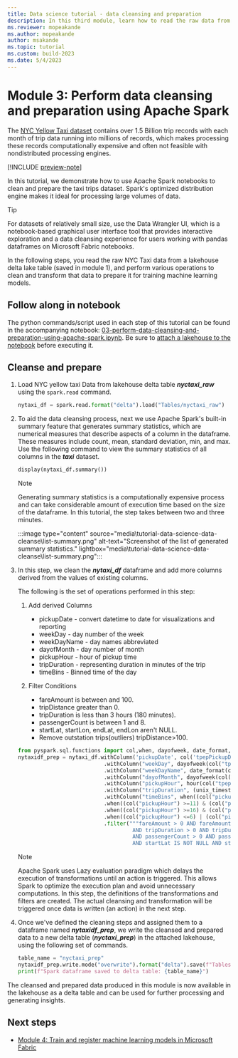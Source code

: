 ```yaml
---
title: Data science tutorial - data cleansing and preparation
description: In this third module, learn how to read the raw data from a lakehouse table, and clean and transform that data to be ready for training machine learning models.
ms.reviewer: mopeakande
ms.author: mopeakande
author: msakande
ms.topic: tutorial
ms.custom: build-2023
ms.date: 5/4/2023
---
```


# Module 3: Perform data cleansing and preparation using Apache Spark

The [NYC Yellow Taxi dataset](/azure/open-datasets/dataset-taxi-yellow?tabs=pyspark) contains over 1.5 Billion trip records with each month of trip data running into millions of records, which makes processing these records computationally expensive and often not feasible with nondistributed processing engines.

[!INCLUDE [preview-note](../includes/preview-note.md)]

In this tutorial, we demonstrate how to use Apache Spark notebooks to clean and prepare the taxi trips dataset. Spark's optimized distribution engine makes it ideal for processing large volumes of data.

> [!TIP]
> For datasets of relatively small size, use the Data Wrangler UI, which is a notebook-based graphical user interface tool that provides interactive exploration and a data cleansing experience for users working with pandas dataframes on Microsoft Fabric notebooks.

In the following steps, you read the raw NYC Taxi data from a lakehouse delta lake table (saved in module 1), and perform various operations to clean and transform that data to prepare it for training machine learning models.

## Follow along in notebook

The python commands/script used in each step of this tutorial can be found in the accompanying notebook: [03-perform-data-cleansing-and-preparation-using-apache-spark.ipynb](https://github.com/microsoft/fabric-samples/blob/main/docs-samples/data-science/data-science-tutorial/03-perform-data-cleansing-and-preparation-using-apache-spark.ipynb). Be sure to [attach a lakehouse to the notebook](tutorial-data-science-prepare-system.md#attach-a-lakehouse-to-the-notebooks) before executing it.

## Cleanse and prepare

1. Load NYC yellow taxi Data from lakehouse delta table ***nyctaxi_raw*** using the `spark.read` command.

   ```python
   nytaxi_df = spark.read.format("delta").load("Tables/nyctaxi_raw")
   ```

1. To aid the data cleansing process, next we use Apache Spark's built-in summary feature that generates summary statistics, which are numerical measures that describe aspects of a column in the dataframe. These measures include count, mean, standard deviation, min, and max. Use the following command to view the summary statistics of all columns in the ***taxi*** dataset.

   ```python
   display(nytaxi_df.summary())
   ```

   > [!NOTE]
   > Generating summary statistics is a computationally expensive process and can take considerable amount of execution time based on the size of the dataframe. In this tutorial, the step takes between two and three minutes.

   :::image type="content" source="media\tutorial-data-science-data-cleanse\list-summary.png" alt-text="Screenshot of the list of generated summary statistics." lightbox="media\tutorial-data-science-data-cleanse\list-summary.png":::

1. In this step, we clean the ***nytaxi_df*** dataframe and add more columns derived from the values of existing columns.

   The following is the set of operations performed in this step:

   1. Add derived Columns
      - pickupDate - convert datetime to date for visualizations and reporting
      - weekDay - day number of the week
      - weekDayName - day names abbreviated
      - dayofMonth - day number of month
      - pickupHour - hour of pickup time
      - tripDuration - representing duration in minutes of the trip
      - timeBins - Binned time of the day

   1. Filter Conditions
      - fareAmount is between and 100.
      - tripDistance greater than 0.
      - tripDuration is less than 3 hours (180 minutes).
      - passengerCount is between 1 and 8.
      - startLat, startLon, endLat, endLon aren't NULL.
      - Remove outstation trips(outliers) tripDistance>100.

   ```python
   from pyspark.sql.functions import col,when, dayofweek, date_format, hour,unix_timestamp, round, dayofmonth, lit
   nytaxidf_prep = nytaxi_df.withColumn('pickupDate', col('tpepPickupDateTime').cast('date'))\
                              .withColumn("weekDay", dayofweek(col("tpepPickupDateTime")))\
                              .withColumn("weekDayName", date_format(col("tpepPickupDateTime"), "EEEE"))\
                              .withColumn("dayofMonth", dayofweek(col("tpepPickupDateTime")))\
                              .withColumn("pickupHour", hour(col("tpepPickupDateTime")))\
                              .withColumn("tripDuration", (unix_timestamp(col("tpepDropoffDateTime")) - unix_timestamp(col("tpepPickupDateTime")))/60)\
                              .withColumn("timeBins", when((col("pickupHour") >=7) & (col("pickupHour")<=10) ,"MorningRush")\
                              .when((col("pickupHour") >=11) & (col("pickupHour")<=15) ,"Afternoon")\
                              .when((col("pickupHour") >=16) & (col("pickupHour")<=19) ,"EveningRush")\
                              .when((col("pickupHour") <=6) | (col("pickupHour")>=20) ,"Night"))\
                              .filter("""fareAmount > 0 AND fareAmount < 100 and tripDistance > 0 AND tripDistance < 100 
                                       AND tripDuration > 0 AND tripDuration <= 189 
                                       AND passengerCount > 0 AND passengerCount <= 8
                                       AND startLat IS NOT NULL AND startLon IS NOT NULL AND endLat IS NOT NULL AND endLon IS NOT NULL""")
   ```

   > [!NOTE]
   > Apache Spark uses Lazy evaluation paradigm which delays the execution of transformations until an action is triggered. This allows Spark to optimize the execution plan and avoid unnecessary computations. In this step, the definitions of the transformations and filters are created. The actual cleansing and transformation will be triggered once data is written (an action) in the next step.

1. Once we've defined the cleaning steps and assigned them to a dataframe named ***nytaxidf_prep***, we write the cleansed and prepared data to a new delta table (***nyctaxi_prep***) in the attached lakehouse, using the following set of commands.

   ```python
   table_name = "nyctaxi_prep"
   nytaxidf_prep.write.mode("overwrite").format("delta").save(f"Tables/{table_name}")
   print(f"Spark dataframe saved to delta table: {table_name}")
   ```

The cleansed and prepared data produced in this module is now available in the lakehouse as a delta table and can be used for further processing and generating insights.

## Next steps

- [Module 4: Train and register machine learning models in Microsoft Fabric](tutorial-data-science-train-models.md)
